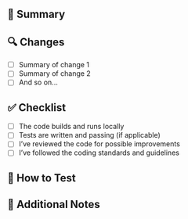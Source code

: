﻿## 📝 Summary

<!-- Briefly describe what this PR does -->

## 🔍 Changes

- [ ] Summary of change 1
- [ ] Summary of change 2
- [ ] And so on...

## ✅ Checklist

- [ ] The code builds and runs locally
- [ ] Tests are written and passing (if applicable)
- [ ] I’ve reviewed the code for possible improvements
- [ ] I’ve followed the coding standards and guidelines

## 🧪 How to Test

<!-- Describe how reviewers can test this change -->

## 🙏 Additional Notes

<!-- Optional: Anything else reviewers should know -->

